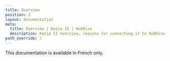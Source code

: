 ```yaml
---
title: Overview
position: 1
layout: documentation
meta:
  title: Overview | Kezia II | HubRise
  description: Kezia II overview, reasons for connecting it to HubRise and summary of integrated features. Synchronise data between your EPOS and your apps.
path_override: /
---
```


This documentation is available <Link to="/fr/apps/kezia" addLocalePrefix={false}>in French only</Link>.
